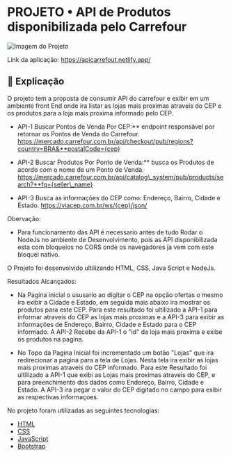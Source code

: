 # PROJETO • API de Produtos disponibilizada pelo Carrefour

<img src="https://uploaddeimagens.com.br/images/003/903/081/full/Sem_t%C3%ADtulo.png?1655177246" alt="Imagem do Projeto"/>


>  

Link da aplicação: https://apicarrefout.netlify.app/ <br>

## :page_facing_up: Explicação

O projeto tem a proposta de consumir API do carrefour e exibir em um ambiente front End onde ira listar as lojas mais proximas atraveis do CEP e os produtos para a loja mais proxima informado pelo CEP.

  - API-1 Buscar Pontos de Venda Por CEP:** endpoint responsável por retornar os Pontos de Venda do Carrefour.
      https://mercado.carrefour.com.br/api/checkout/pub/regions?country=BRA&**postalCode={cep}

  - API-2 Buscar Produtos Por Ponto de Venda:** busca os Produtos de acordo com o nome de um Ponto de Venda.
      https://mercado.carrefour.com.br/api/catalog\_system/pub/products/search?**fq={seller\_name}
  - API-3 Busca as informações do CEP como: Endereço, Bairro, Cidade e Estado.
      https://viacep.com.br/ws/{cep}/json/

Obervação:
  - Para funcionamento das API é necessario antes de tudo Rodar o NodeJs no ambiente de Desenvolvimento, pois as API disponibilizada esta com bloqueios no CORS onde os navegadores ja vem com este bloquei nativo.

O Projeto foi desenvolvido ultilizando HTML, CSS, Java Script e NodeJs.

Resultados Alcançados:
  - Na Pagina inicial o ususario ao digitar o CEP na opção ofertas o mesmo ira exibir a Cidade e Estado, em seguida mais abaixo ira mostrar os produtos para este CEP.
  Para este resultado foi ultilizado a API-1 para informar atraveis do CEP as lojas mais proximas e a API-3 para exibir as informações de Endereço, Bairro, Cidade e Estado para o CEP informado.
  A API-2 Recebe da API-1 o "id" da loja mais proxima e exibe os produtos na pagina.

  - No Topo da Pagina Inicial foi incrementado um botão "Lojas" que ira redirecionar a pagina para a tela de Lojas. Nesta tela ira exibir as lojas mais proximas atraveis do CEP informado.
  Para este Resultado foi ultilizado a API-1 que exibi as Lojas mais proximas atraveis do CEP, e para preenchimento dos dados como Endereço, Bairro, Cidade e Estado. A API-3 ira pegar o valor do CEP digitado no campo para exibir as respectivas informaçoes.

No projeto foram utilizadas as seguintes tecnologias:

- [HTML](https://developer.mozilla.org/pt-BR/docs/Web/HTML)
- [CSS](https://developer.mozilla.org/pt-BR/docs/Web/CSS)
- [JavaScript](https://developer.mozilla.org/pt-BR/docs/Web/JavaScript)
- [Bootstrap](https://getbootstrap.com/)
